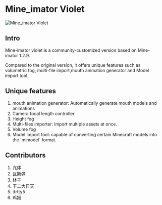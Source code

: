 # Mine_imator Violet
![Mine_imator Violet](https://images.gitee.com/uploads/images/2021/0828/135050_6e239249_8147965.png "06f0caa4-6b7d-43ac-8a82-0d031f5b3b80.png")

## Intro

Mine-imator violet is a community-customized version based on Mine-imator 1.2.9. 

Compared to the original version, it offers unique features such as volumetric fog, multi-file import,mouth animation generator and Model import tool.



## Unique features
1.  mouth animation generator: Automatically generate mouth models and animations
2.  Camera focal length controller
3.  Height fog
4.  Multi-files importer: Import multiple assets at once.
5.  Volume fog
9. Model import tool: capable of converting certain Minecraft models into the 'mimodel' format.

#### 
## Contributors
1.  亢体
2.  瓦斯弹
3.  林子
4.  干二大日天
5.  ttrtty5
6.  鸡姬

